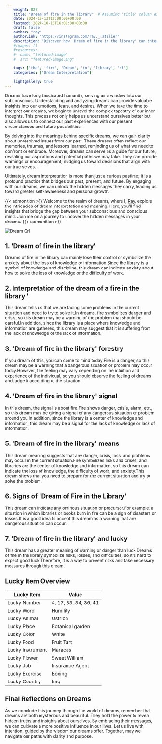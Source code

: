 ```yaml
---
    weight: 827
    title: "Dream of fire in the library"  # Assuming 'title' column exists
    date: 2024-10-13T16:08:00+08:00
    lastmod: 2024-10-13T16:08:00+08:00
    draft: false
    author: "ray"
    authorLink: "https://instagram.com/ray._.atelier"
    description: "Discover how 'Dream of fire in the library' can interpret your future and uncover its significant meanings in your life."
    #images: []
    #resources:
    #- name: "featured-image"
    #  src: "featured-image.png"
    
    tags: ['the', 'fire', 'Dream', 'in', 'library', 'of']
    categories: ["Dream Interpretation"]
    
    lightgallery: true
---
```

    
Dreams have long fascinated humanity, serving as a window into our subconscious. Understanding and analyzing dreams can provide valuable insights into our emotions, fears, and desires. When we take the time to interpret our dreams, we begin to unravel the complex tapestry of our inner thoughts. This process not only helps us understand ourselves better but also allows us to connect our past experiences with our present circumstances and future possibilities.

By delving into the meanings behind specific dreams, we can gain clarity about unresolved issues from our past. These dreams often reflect our memories, traumas, and lessons learned, reminding us of what we need to confront or embrace. Moreover, dreams can serve as a guide for our future, revealing our aspirations and potential paths we may take. They can provide warnings or encouragement, nudging us toward decisions that align with our true selves.

Ultimately, dream interpretation is more than just a curious pastime; it is a profound practice that bridges our past, present, and future. By engaging with our dreams, we can unlock the hidden messages they carry, leading us toward greater self-awareness and personal growth.

{{< admonition >}}
Welcome to the realm of dreams, where I, [Ray](https://instagram.com/ray._.atelier), explore the intricacies of dream interpretation and meaning. Here, you’ll find insights that bridge the gap between your subconscious and conscious mind. Join me on a journey to uncover the hidden messages in your dreams.
{{< /admonition >}}

![Dream Grl](https://cdn.pixabay.com/photo/2017/11/02/03/35/gothic-2910057_1280.jpg "Dream Grl")

## 1. 'Dream of fire in the library'
Dreams of fire in the library can mainly lose their control or symbolize the anxiety about the loss of knowledge or information.Since the library is a symbol of knowledge and discipline, this dream can indicate anxiety about how to solve the loss of knowledge or the difficulty of work.

## 2. Interpretation of the dream of a fire in the library '
This dream tells us that we are facing some problems in the current situation and need to try to solve it.In dreams, fire symbolizes danger and crisis, so this dream may be a warning of the problem that should be careful.In addition, since the library is a place where knowledge and information are gathered, this dream may suggest that it is suffering from the lack of knowledge or the lack of information.

## 3. 'Dream of fire in the library' forestry
If you dream of this, you can come to mind today.Fire is a danger, so this dream may be a warning that a dangerous situation or problem may occur today.However, the feeling may vary depending on the intuition and experience of the individual, so you should observe the feeling of dreams and judge it according to the situation.

## 4. 'Dream of fire in the library' signal
In this dream, the signal is about fire.Fire shows danger, crisis, alarm, etc., so this dream may be giving a signal of any dangerous situation or problem around you.In addition, since the library is a center of knowledge and information, this dream may be a signal for the lack of knowledge or lack of information.

## 5. 'Dream of fire in the library' means
This dream meaning suggests that any danger, crisis, loss, and problems may occur in the current situation.Fire symbolizes risks and crises, and libraries are the center of knowledge and information, so this dream can indicate the loss of knowledge, the difficulty of work, and anxiety.This dream shows that you need to prepare for the current situation and try to solve the problem.

## 6. Signs of 'Dream of Fire in the Library'
This dream can indicate any ominous situation or precursor.For example, a situation in which libraries or books burn in fire can be a sign of disasters or losses.It is a good idea to accept this dream as a warning that any dangerous situation can occur.

## 7. 'Dream of fire in the library' and lucky
This dream has a greater meaning of warning or danger than luck.Dreams of fire in the library symbolize risks, losses, and difficulties, so it's hard to expect good luck.Therefore, it is a way to prevent risks and take necessary measures through this dream.

## Lucky Item Overview
| Lucky Item          | Value              |
|---------------|--------------------|
| Lucky Number        | 4, 17, 33, 34, 36, 41  |
| Lucky Word          | Humility |
| Lucky Animal        | Ostrich |
| Lucky Place         | Botanical garden     |
| Lucky Color         | White     |
| Lucky Food          | Fruit Tart      |
| Lucky Instrument    | Maracas |
| Lucky Flower        | Sweet William    |
| Lucky Job           | Insurance Agent       |
| Lucky Exercise      | Boxing  |
| Lucky Country       | Iraq    |


##  Final Reflections on Dreams

As we conclude this journey through the world of dreams, remember that dreams are both mysterious and beautiful. They hold the power to reveal hidden truths and insights about ourselves. By embracing their messages, we can cultivate a more positive influence in our lives. Let us live with intention, guided by the wisdom our dreams offer. Together, may we navigate our paths with clarity and purpose.
